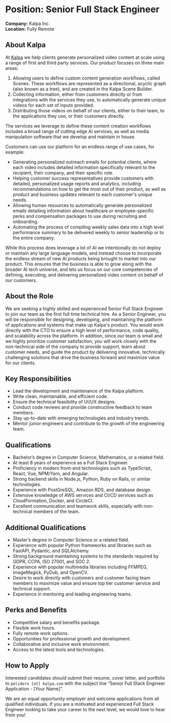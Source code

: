 # Position: Senior Full Stack Engineer
**Company:** Kalpa Inc.  
**Location:** Fully Remote

## About Kalpa
At [Kalpa](https://www.kalpa.com) we help clients generate personalized video content at scale using a range of first and third party services. Our product focuses on three main areas:
1. Allowing users to define custom content generation workflows, called Scenes. These workflows are represented as a directional, acyclic graph (also known as a tree), and are created in the Kalpa Scene Builder.
2. Collecting information, either from customers directly or from integrations with the services they use, to automatically generate unique videos for each set of inputs provided.
3. Distributing those videos on behalf of our clients, either to their team, to the applications they use, or their customers directly.

The services we leverage to define these content creation workflows includes a broad range of cutting edge AI services, as well as media manipulation software that we develop and maintain in house.

Customers can use our platform for an endless range of use cases, for example:
- Generating personalized outreach emails for potential clients, where each video includes detailed information specifically relevant to the recipient, their company, and their specific role.
- Helping customer success representatives provide customers with detailed, personalized usage reports and analytics, including recommendations on how to get the most out of their product, as well as product and business updates relevant to each customer's unique needs.
- Allowing human resources to automatically generate personalized emails detailing information about healthcare or employee-specific perks and compensation packages to use during recruiting and onboarding.
- Automating the process of compiling weekly sales data into a high level performance summary to be delivered weekly to senior leadership or to the entire company.

While this process does leverage a lot of AI we intentionally do not deploy or maintain any large language models, and instead choose to incorporate the endless stream of new AI products being brought to market into our product. This ensures that the business is able to grow along with the broader AI tech universe, and lets us focus on our core competencies of defining, executing, and delivering personalized video content on behalf of our customers.

## About the Role
We are seeking a highly skilled and experienced Senior Full Stack Engineer to join our team as the first full time technical hire. As a Senior Engineer, you will be responsible for designing, developing, and maintaining the platform of applications and systems that make up Kalpa's product. You would work directly with the CTO to ensure a high level of performance, code quality, and scalability across the platform. In addition, since our team is small and we highly prioritize customer satisfaction, you will work closely with the non-technical side of the company to provide support, learn about customer needs, and guide the product by delivering innovative, technically challenging solutions that drive the business forward and maximize value for our clients.

## Key Responsibilities
- Lead the development and maintenance of the Kalpa platform.
- Write clean, maintainable, and efficient code.
- Ensure the technical feasibility of UI/UX designs.
- Conduct code reviews and provide constructive feedback to team members.
- Stay up-to-date with emerging technologies and industry trends.
- Mentor junior engineers and contribute to the growth of the engineering team.

## Qualifications
- Bachelor’s degree in Computer Science, Mathematics, or a related field.
- At least 8 years of experience as a Full Stack Engineer.
- Proficiency in modern front-end technologies such as TypeScript, React, Vue, NPM/Yarn, and Angular.
- Strong backend skills in Node.js, Python, Ruby on Rails, or similar technologies.
- Experience with PostGreSQL, Amazon RDS, and database design.
- Extensive knowledge of AWS services and CI/CD services such as CloudFormation, Docker, and CircleCI.
- Excellent communication and teamwork skills, especially with non-technical members of the team.

## Additional Qualifications
- Master’s degree in Computer Science or a related field.
- Experience with popular Python frameworks and libraries such as FastAPI, Pydantic, and SQLAlchemy.
- Strong background maintaining systems to the standards required by GDPR, CCPA, ISO 27001, and SOC 2.
- Experience with popular multimedia libraries including FFMPEG, ImageMagick, PyDub, and OpenCV.
- Desire to work directly with customers and customer facing team members to maximize value and ensure top tier customer service and technical support.
- Experience in mentoring and leading engineering teams.

## Perks and Benefits
- Competitive salary and benefits package.
- Flexible work hours.
- Fully remote work options.
- Opportunities for professional growth and development.
- Collaborative and inclusive work environment.
- Access to the latest tools and technologies.

## How to Apply
Interested candidates should submit their resume, cover letter, and portfolio to `polidoro [at] kalpa.com` with the subject line “Senior Full Stack Engineer Application - [Your Name]”.

We are an equal opportunity employer and welcome applications from all qualified individuals. If you are a motivated and experienced Full Stack Engineer looking to take your career to the next level, we would love to hear from you!
